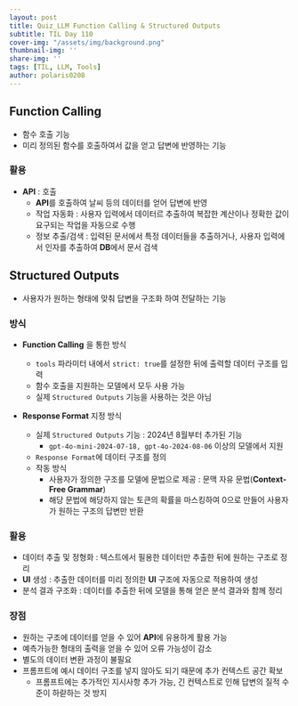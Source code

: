 ```yaml
---
layout: post
title: Quiz_LLM Function Calling & Structured Outputs
subtitle: TIL Day 110
cover-img: "/assets/img/background.png"
thumbnail-img: ''
share-img: ''
tags: [TIL, LLM, Tools]
author: polaris0208
---
```


## Function Calling
- 함수 호출 기능
- 미리 정의된 함수를 호출하여서 값을 얻고 답변에 반영하는 기능

### 활용
- **API** : 호출
  - **API**를 호출하여 날씨 등의 데이터를 얻어 답변에 반영
  - 작업 자동화 : 사용자 입력에서 데이터르 추출하여 복잡한 계산이나 정확한 값이 요구되는 작업을 자동으로 수행
  - 정보 추출/검색 : 입력된 문서에서 특정 데이터들을 추출하거나, 사용자 입력에서 인자를 추출하여 **DB**에서 문서 검색

## Structured Outputs
- 사용자가 원하는 형태에 맞춰 답변을 구조화 하여 전달하는 기능

### 방식
- **Function Calling** 을 통한 방식
  - `tools` 파라미터 내에서 `strict: true`를 설정한 뒤에 출력할 데이터 구조를 입력
  - 함수 호출을 지원하는 모델에서 모두 사용 가능
  - 실제 `Structured Outputs` 기능을 사용하는 것은 아님

- **Response Format** 지정 방식
  - 실제 `Structured Outputs` 기능 : 2024년 8월부터 추가된 기능
    - `gpt-4o-mini-2024-07-18, gpt-4o-2024-08-06` 이상의 모델에서 지원
  - `Response Format`에 데이터 구조를 정의
  - 작동 방식
    - 사용자가 정의한 구조를 모델에 문법으로 제공 : 문맥 자유 문법(**Context-Free Grammar**)
    - 해당 문법에 해당하지 않는 토큰의 확률을 마스킹하여 0으로 만들어 사용자가 원하는 구조의 답변만 반환

### 활용
- 데이터 추출 및 정형화 : 텍스트에서 필용한 데이터만 추출한 뒤에 원하는 구조로 정리
- **UI** 생성 : 추출한 데이터를 미리 정의한 **UI** 구조에 자동으로 적용하여 생성
- 분석 결과 구조화 : 데이터를 추출한 뒤에 모델을 통해 얻은 분석 결과와 함께 정리

### 장점
- 원하는 구조에 데이터를 얻을 수 있어 **API**에 유용하게 활용 가능
- 예측가능한 형태의 출력을 얻을 수 있어 오류 가능성이 감소
- 별도의 데이터 변환 과정이 불필요
- 프롬프트에 예시 데이터 구조를 넣지 않아도 되기 때문에 추가 컨텍스트 공간 확보
  - 프롬프트에는 추가적인 지시사항 추가 가능, 긴 컨텍스트로 인해 답변의 질적 수준이 하랃하는 것 방지